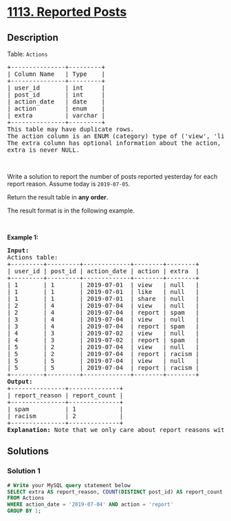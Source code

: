 # [1113. Reported Posts](https://leetcode.com/problems/reported-posts)


## Description

<p>Table: <code>Actions</code></p>

<pre>
+---------------+---------+
| Column Name   | Type    |
+---------------+---------+
| user_id       | int     |
| post_id       | int     |
| action_date   | date    | 
| action        | enum    |
| extra         | varchar |
+---------------+---------+
This table may have duplicate rows.
The action column is an ENUM (category) type of (&#39;view&#39;, &#39;like&#39;, &#39;reaction&#39;, &#39;comment&#39;, &#39;report&#39;, &#39;share&#39;).
The extra column has optional information about the action, such as a reason for the report or a type of reaction.
extra is never NULL.
</pre>

<p>&nbsp;</p>

<p>Write a solution to report&nbsp;the number of posts reported yesterday for each report reason. Assume today is <code>2019-07-05</code>.</p>

<p>Return the result table in <strong>any order</strong>.</p>

<p>The&nbsp;result format is in the following example.</p>

<p>&nbsp;</p>
<p><strong class="example">Example 1:</strong></p>

<pre>
<strong>Input:</strong> 
Actions table:
+---------+---------+-------------+--------+--------+
| user_id | post_id | action_date | action | extra  |
+---------+---------+-------------+--------+--------+
| 1       | 1       | 2019-07-01  | view   | null   |
| 1       | 1       | 2019-07-01  | like   | null   |
| 1       | 1       | 2019-07-01  | share  | null   |
| 2       | 4       | 2019-07-04  | view   | null   |
| 2       | 4       | 2019-07-04  | report | spam   |
| 3       | 4       | 2019-07-04  | view   | null   |
| 3       | 4       | 2019-07-04  | report | spam   |
| 4       | 3       | 2019-07-02  | view   | null   |
| 4       | 3       | 2019-07-02  | report | spam   |
| 5       | 2       | 2019-07-04  | view   | null   |
| 5       | 2       | 2019-07-04  | report | racism |
| 5       | 5       | 2019-07-04  | view   | null   |
| 5       | 5       | 2019-07-04  | report | racism |
+---------+---------+-------------+--------+--------+
<strong>Output:</strong> 
+---------------+--------------+
| report_reason | report_count |
+---------------+--------------+
| spam          | 1            |
| racism        | 2            |
+---------------+--------------+
<strong>Explanation:</strong> Note that we only care about report reasons with non-zero number of reports.
</pre>

## Solutions

### Solution 1

<!-- tabs:start -->

```sql
# Write your MySQL query statement below
SELECT extra AS report_reason, COUNT(DISTINCT post_id) AS report_count
FROM Actions
WHERE action_date = '2019-07-04' AND action = 'report'
GROUP BY 1;
```

<!-- tabs:end -->

<!-- end -->
